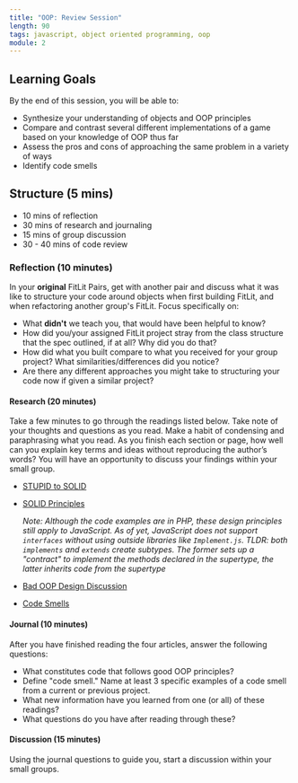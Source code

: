 ```yaml
---
title: "OOP: Review Session"
length: 90
tags: javascript, object oriented programming, oop
module: 2
---
```


## Learning Goals

By the end of this session, you will be able to:

- Synthesize your understanding of objects and OOP principles
- Compare and contrast several different implementations of a game based on your knowledge of OOP thus far
- Assess the pros and cons of approaching the same problem in a variety of ways
- Identify code smells

## Structure (5 mins)

* 10 mins of reflection
* 30 mins of research and journaling
* 15 mins of group discussion
* 30 - 40 mins of code review

### Reflection (10 minutes)

In your **original** FitLit Pairs, get with another pair and discuss what it was like to structure your code around objects when first building FitLit, and when refactoring another group's FitLit. Focus specifically on:

* What **didn't** we teach you, that would have been helpful to know?
* How did you/your assigned FitLit project stray from the class structure that the spec outlined, if at all? Why did you do that?
* How did what you built compare to what you received for your group project? What similarities/differences did you notice?
* Are there any different approaches you might take to structuring your code now if given a similar project?


#### Research (20 minutes)

Take a few minutes to go through the readings listed below. Take note of your thoughts and questions as you read. Make a habit of condensing and paraphrasing what you read. As you finish each section or page, how well can you explain key terms and ideas without reproducing the author’s words? You will have an opportunity to discuss your findings within your small group. 


* [STUPID to SOLID](https://williamdurand.fr/2013/07/30/from-stupid-to-solid-code/)
* [SOLID Principles](https://scotch.io/bar-talk/s-o-l-i-d-the-first-five-principles-of-object-oriented-design)
  
  _Note: Although the code examples are in PHP, these design principles still apply to JavaScript. As of yet, JavaScript does not support `interfaces` without using outside libraries like `Implement.js`. TLDR: both `implements` and `extends` create subtypes. The former sets up a "contract" to implement the methods declared in the supertype, the latter inherits code from the supertype_

* [Bad OOP Design Discussion](https://stackoverflow.com/questions/345698/what-are-the-tell-tale-signs-of-bad-object-oriented-design)
* [Code Smells](https://blog.codinghorror.com/code-smells/)


#### Journal (10 minutes)

After you have finished reading the four articles, answer the following questions:
- What constitutes code that follows good OOP principles?
- Define "code smell." Name at least 3 specific examples of a code smell from a current or previous project.
- What new information have you learned from one (or all) of these readings?
- What questions do you have after reading through these?

#### Discussion (15 minutes)

Using the journal questions to guide you, start a discussion within your small groups.
<!-- 
#### Code Review & Group Discussion

[*Jeopardy*](https://github.com/turingschool-examples/oop-review/tree/master/jeopardy)  
[*Wheel of Fortune*](https://github.com/turingschool-examples/oop-review/tree/master/wheel-of-fortune)

*Get in your GameTime groups. You will be reviewing two codebases that have implemented games in OOP*

While reviewing the code, ask yourself the following questions:

* Is all the code easily understood?
* Is there any redundant or duplicate code?
* Does the code follow the principle of single responsibility?
* Do the names used in the application convey intent?
* Looking back at the reading covering code smells - find two examples of a code smell in either of the codebases. What changes would you make to this particular piece of code to not make it smell?
* Find two examples of good OOP design, based on the readings

### Closing

Within your original group, discuss the following questions - 
* What new information have you learned from the readings? From the code review?
* How will this effect the way you continue to write your GameTime projects? Is there any code you now would like to change? -->